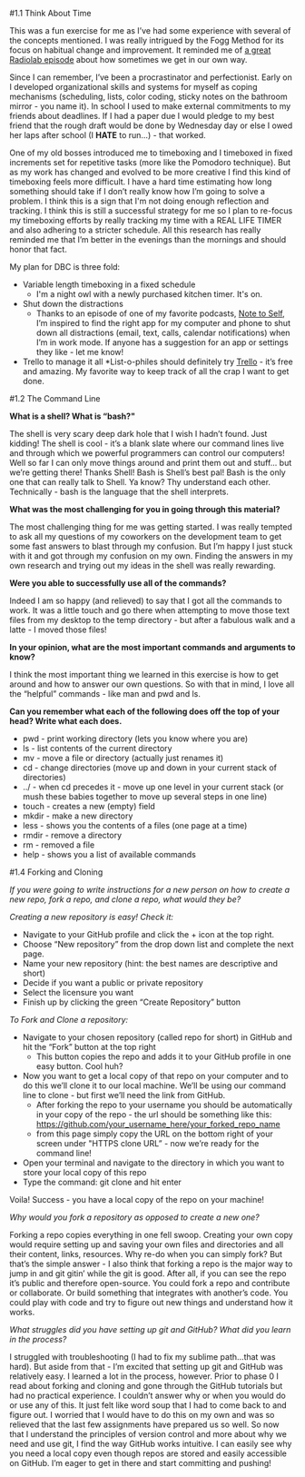 #1.1 Think About Time

This was a fun exercise for me as I’ve had some experience with several of the concepts mentioned. I was really intrigued by the Fogg Method for its focus on habitual change and improvement. It reminded me of [a great Radiolab episode](http://www.radiolab.org/story/117291-you-v-you/) about how sometimes we get in our own way.

Since I can remember, I’ve been a procrastinator and perfectionist. Early on I developed organizational skills and systems for myself as coping mechanisms (scheduling, lists, color coding, sticky notes on the bathroom mirror - you name it). In school I used to make external commitments to my friends about deadlines. If I had a paper due I would pledge to my best friend that the rough draft would be done by Wednesday day or else I owed her laps after school (I **HATE** to run…) - that worked.

One of my old bosses introduced me to timeboxing and I timeboxed in fixed increments set for repetitive tasks (more like the Pomodoro technique). But as my work has changed and evolved to be more creative I find this kind of timeboxing feels more difficult. I have a hard time estimating how long something should take if I don’t really know how I’m going to solve a problem. I think this is a sign that I'm not doing enough reflection and tracking. I think this is still a successful strategy for me so I plan to re-focus my timeboxing efforts by really tracking my time with a REAL LIFE TIMER and also adhering to a stricter schedule. All this research has really reminded me that I’m better in the evenings than the mornings and should honor that fact.

My plan for DBC is three fold:

* Variable length timeboxing in a fixed schedule
  * I'm a night owl with a newly purchased kitchen timer. It's on.
* Shut down the distractions
  * Thanks to an episode of one of my favorite podcasts, [Note to Self](http://www.wnyc.org/story/how-can-we-stop-trading-attention-profit/), I’m inspired to find the right app for my computer and phone to shut down all distractions (email, text, calls, calendar notifications) when I’m in work mode. If anyone has a suggestion for an app or settings they like - let me know!
* Trello to manage it all
  *List-o-philes should definitely try [Trello](https://trello.com/home) - it’s free and amazing. My favorite way to keep track of all the crap I want to get done.

#1.2 The Command Line

**What is a shell? What is “bash?"**

The shell is very scary deep dark hole that I wish I hadn’t found. Just kidding! The shell is cool - it’s a blank slate where our command lines live and through which we powerful programmers can control our computers! Well so far I can only move things around and print them out and stuff… but we’re getting there! Thanks Shell! Bash is Shell’s best pal! Bash is the only one that can really talk to Shell. Ya know? Thy understand each other. Technically - bash is the language that the shell interprets.


**What was the most challenging for you in going through this material?**

The most challenging thing for me was getting started. I was really tempted to ask all my questions of my coworkers on the development team to get some fast answers to blast through my confusion. But I’m happy I just stuck with it and got through my confusion on my own. Finding the answers in my own research and trying out my ideas in the shell was really rewarding.


**Were you able to successfully use all of the commands?**

Indeed I am so happy (and relieved) to say that I got all the commands to work. It was a little touch and go there when attempting to move those text files from my desktop to the temp directory - but after a fabulous walk and a latte - I moved those files!


**In your opinion, what are the most important commands and arguments to know?**

I think the most important thing we learned in this exercise is how to get around and how to answer our own questions. So with that in mind, I love all the “helpful” commands - like man and pwd and ls.


**Can you remember what each of the following does off the top of your head? Write what each does.**

- pwd - print working directory (lets you know where you are)
- ls - list contents of the current directory
- mv - move a file or directory (actually just renames it)
- cd - change directories (move up and down in your current stack of directories)
- ../ - when cd precedes it - move up one level in your current stack (or mush these babies together to move up several steps in one line)
- touch - creates a new (empty) field
- mkdir - make a new directory
- less - shows you the contents of a files (one page at a time)
- rmdir - remove a directory
- rm - removed a file
- help - shows you a list of available commands

#1.4 Forking and Cloning

*If you were going to write instructions for a new person on how to create a new repo, fork a repo, and clone a repo, what would they be?*

_Creating a new repository is easy! Check it:_

- Navigate to your GitHub profile and click the + icon at the top right.
- Choose “New repository” from the drop down list and complete the next page.
- Name your new repository (hint: the best names are descriptive and short)
- Decide if you want a public or private repository
- Select the licensure you want
- Finish up by clicking the green “Create Repository” button

_To Fork and Clone a repository:_

- Navigate to your chosen repository (called repo for short) in GitHub and hit the “Fork” button at the top right
  - This button copies the repo and adds it to your GitHub profile in one easy button. Cool huh?
- Now you want to get a local copy of that repo on your computer and to do this we’ll clone it to our local machine. We’ll be using our command line to clone - but first we’ll need the link from GitHub.
  - After forking the repo to your username you should be automatically in your copy of the repo - the url should be something like this: https://github.com/your_username_here/your_forked_repo_name
  - from this page simply copy the URL on the bottom right of your screen under "HTTPS clone URL” - now we’re ready for the command line!
- Open your terminal and navigate to the directory in which you want to store your local copy of this repo
- Type the command: git clone <paste the url you copied from GitHub here> and hit enter

Voila! Success - you have a local copy of the repo on your machine!

*Why would you fork a repository as opposed to create a new one?*

Forking a repo copies everything in one fell swoop. Creating your own copy would require setting up and saving your own files and directories and all their content, links, resources. Why re-do when you can simply fork? But that’s the simple answer - I also think that forking a repo is the major way to jump in and git gitin’ while the git is good. After all, if you can see the repo it’s public and therefore open-source. You could fork a repo and contribute or collaborate. Or build something that integrates with another’s code. You could play with code and try to figure out new things and understand how it works.

*What struggles did you have setting up git and GitHub? What did you learn in the process?*

I struggled with troubleshooting (I had to fix my sublime path…that was hard). But aside from that - I’m excited that setting up git and GitHub was relatively easy. I learned a lot in the process, however. Prior to phase 0 I read about forking and cloning and gone through the GitHub tutorials but had no practical experience. I couldn’t answer why or when you would do or use any of this. It just felt like word soup that I had to come back to and figure out. I worried that I would have to do this on my own and was so relieved that the last few assignments have prepared us so well. So now that I understand the principles of version control and more about why we need and use git, I find the way GitHub works intuitive. I can easily see why you need a local copy even though repos are stored and easily accessible on GitHub. I’m eager to get in there and start committing and pushing!